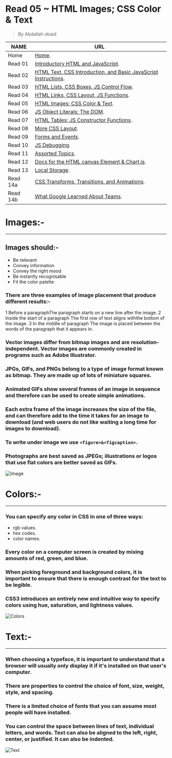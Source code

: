 # Read 05 ~ HTML Images; CSS Color & Text
> By Abdallah obaid

**NAME** | **URL**
------------------ | -------------
Home    | [Home](https://abdallah-obaid.github.io/reading-notes/).
 Read 01     | [Introductory HTML and JavaScript](https://abdallah-obaid.github.io/reading-notes/class-01).
 Read 02     | [HTML Text, CSS Introduction, and Basic JavaScript Instructions](https://abdallah-obaid.github.io/reading-notes/class-02).
 Read 03     | [HTML Lists, CSS Boxes, JS Control Flow](https://abdallah-obaid.github.io/reading-notes/class-03).
 Read 04     | [HTML Links, CSS Layout, JS Functions](https://abdallah-obaid.github.io/reading-notes/class-04).
 Read 05     | [HTML Images; CSS Color & Text](https://abdallah-obaid.github.io/reading-notes/class-05).
 Read 06     | [JS Object Literals; The DOM](https://abdallah-obaid.github.io/reading-notes/class-06).
 Read 07     | [HTML Tables; JS Constructor Functions](https://abdallah-obaid.github.io/reading-notes/class-07).
 Read 08     | [More CSS Layout](https://abdallah-obaid.github.io/reading-notes/class-08).
 Read 09     | [Forms and Events](https://abdallah-obaid.github.io/reading-notes/class-09).
 Read 10     | [JS Debugging](https://abdallah-obaid.github.io/reading-notes/).
 Read 11     | [Assorted Topics](https://abdallah-obaid.github.io/reading-notes/).
 Read 12     | [Docs for the HTML canvas Element & Chart.js](https://abdallah-obaid.github.io/reading-notes/).
 Read 13     | [Local Storage](https://abdallah-obaid.github.io/reading-notes/).
 Read 14a    | [CSS Transforms, Transitions, and Animations](https://abdallah-obaid.github.io/reading-notes/).
 Read 14b    | [What Google Learned About Teams](https://abdallah-obaid.github.io/reading-notes/).


# Images:-
----------------------------------
## Images should:-
 * Be relevant 
 * Convey information   
 * Convey the right mood 
 * Be instantly recognisable  
 * Fit the color palette

### There are three examples of image placement that produce different results:-
 1 Before a paragraphThe paragraph starts on a new line after the image. 
 2 Inside the start of a paragraph The first row of text aligns withthe bottom of the image.
 3 In the middle of paragraph The image is placed between the words of the paragraph that it appears in.

### Vector images differ from bitmap images and are resolution-independent. Vector images are commonly created  in programs such as Adobe Illustrator.
### JPGs, GIFs, and PNGs belong to a type of image format known as bitmap. They are made up of lots of miniature squares.
### Animated GIFs show several frames of an image in sequence and therefore can be used to create simple animations.
### Each extra frame of the image increases the size of the file, and can therefore add to the time it takes for an image to download (and web users do not like waiting a long time for images to download). 
### To write under image we use `<figure>&<figcaption>`.
### Photographs are best saved as JPEGs; illustrations or logos that use flat colors are better saved as GIFs.

![Image](https://media.sproutsocial.com/uploads/2017/02/10x-featured-social-media-image-size.png)


 # Colors:-
 ----------------------------------
###  You can specify any color in CSS in one of three ways: 
 * rgb values.
 * hex codes.
 * color names.
 
### Every color on a computer screen is created by mixing amounts of red, green, and blue.
### When picking foreground and background colors, it is important to ensure that there is enough contrast for the  text to be legible.
### CSS3 introduces an entirely new and intuitive way to specify colors using hue, saturation, and lightness values.
![Colors](https://media2.giphy.com/media/FE0WTM8BG754I/giphy.gif)


 # Text:-
 ----------------------------------
### When choosing a typeface, it is important to understand that a browser will usually only display it if it's installed on that user's computer.
### There are properties to control the choice of font, size, weight, style, and spacing.
### There is a limited choice of fonts that you can assume most people will have installed.
### You can control the space between lines of text, individual letters, and words. Text can also be aligned to the left, right, center, or justified. It can also be indented.


![Text](https://miro.medium.com/max/2400/1*nHbNeqLg7-ZC9J8NVrkXDg.gif)

